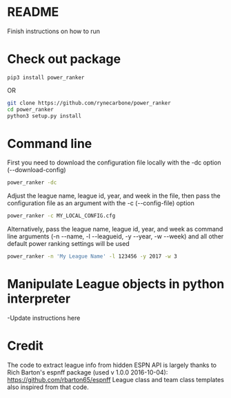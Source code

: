# README
Finish instructions on how to run

# Check out package

```python3
pip3 install power_ranker
```

OR

```bash
git clone https://github.com/rynecarbone/power_ranker
cd power_ranker
python3 setup.py install
```

# Command line
First you need to download the configuration file locally with the -dc option (--download-config)
```bash
power_ranker -dc
```
Adjust the league name, league id, year, and week in the file, then pass the configuration file as an argument with the -c (--config-file) option
```bash
power_ranker -c MY_LOCAL_CONFIG.cfg
```
Alternatively, pass the league name, league id, year, and week as command line arguments (-n --name, -l --leagueid, -y --year, -w --week) and all other default power ranking settings will be used
```bash
power_ranker -n 'My League Name' -l 123456 -y 2017 -w 3
```

# Manipulate League objects in python interpreter
-Update instructions here


# Credit
The code to extract league info from hidden ESPN API is largely thanks to
Rich Barton's espnff package (used v 1.0.0 2016-10-04):
https://github.com/rbarton65/espnff
League class and team class templates also inspired from that code. 
